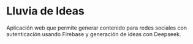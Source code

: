 # Lluvia de Ideas

Aplicación web que permite generar contenido para redes sociales con autenticación usando Firebase y generación de ideas con Deepseek.
